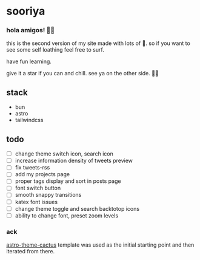 # sooriya

### hola amigos! 👋🏽

this is the second version of my site made with lots of 🖤. so if you want to
see some self loathing feel free to surf.

have fun learning.

give it a star if you can and chill. see ya on the other side. ✌🏽

## stack

- bun
- astro
- tailwindcss

## todo

- [ ] change theme switch icon, search icon
- [ ] increase information density of tweets preview
- [ ] fix tweets-rss
- [ ] add my projects page
- [ ] proper tags display and sort in posts page
- [ ] font switch button
- [ ] smooth snappy transitions
- [ ] katex font issues
- [ ] change theme toggle and search backtotop icons
- [ ] ability to change font, preset zoom levels

### ack
[astro-theme-cactus](https://github.com/chrismwilliams/astro-theme-cactus) template was used as the initial starting point and then iterated from there.
